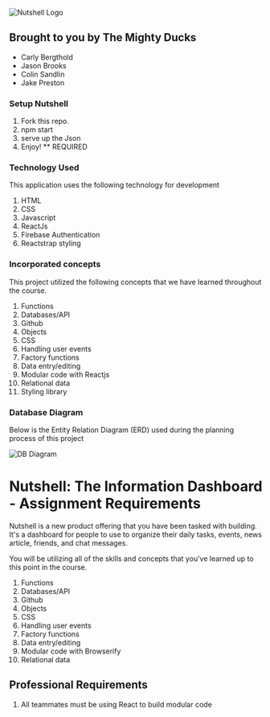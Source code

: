 
![Nutshell Logo](https://i.ibb.co/C9HWp2m/Nutshell-02.jpg)


## Brought to you by The Mighty Ducks
- Carly Bergthold
- Jason Brooks
- Colin Sandlin
- Jake Preston

### Setup Nutshell
1. Fork this repo.
2. npm start
3. serve up the Json
4. Enjoy! ** REQUIRED

### Technology Used

This application uses the following technology for development

1. HTML
2. CSS
3. Javascript
4. ReactJs
5. Firebase Authentication
6. Reactstrap styling

### Incorporated concepts

This project utilized the following concepts that we have learned throughout the course.

1. Functions
2. Databases/API
3. Github
4. Objects
5. CSS
6. Handling user events
7. Factory functions
8. Data entry/editing
9. Modular code with Reactjs
10. Relational data
11. Styling library


### Database Diagram

Below is the Entity Relation Diagram (ERD) used during the planning process of this project

![DB Diagram](https://i.ibb.co/c8GdLDx/screen-shot-2019-05-28-at-1-35-36-pm.png)


# Nutshell: The Information Dashboard - Assignment Requirements

Nutshell is a new product offering that you have been tasked with building. It's a dashboard for people to use to organize their daily tasks, events, news article, friends, and chat messages.

You will be utilizing all of the skills and concepts that you've learned up to this point in the course.

1. Functions
1. Databases/API
1. Github
1. Objects
1. CSS
1. Handling user events
1. Factory functions
1. Data entry/editing
1. Modular code with Browserify
1. Relational data


## Professional Requirements

1. All teammates must be using React to build modular code

